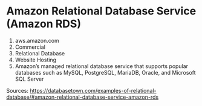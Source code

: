 # Amazon Relational Database Service (Amazon RDS)
1. aws.amazon.com
2. Commercial
3. Relational Database
4. Website Hosting
5. Amazon’s managed relational database service that supports popular databases such as MySQL, PostgreSQL, MariaDB, Oracle, and Microsoft SQL Server

Sources: https://databasetown.com/examples-of-relational-database/#amazon-relational-database-service-amazon-rds
